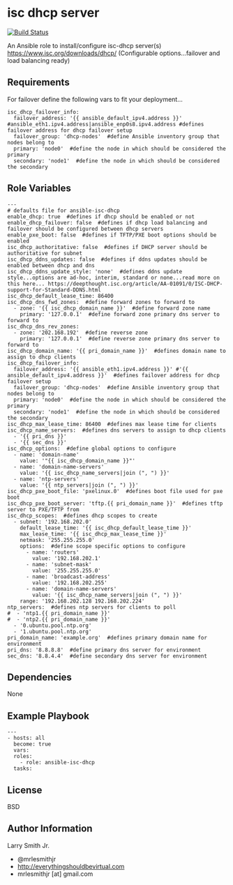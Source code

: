 isc dhcp server
=========

[![Build Status](https://travis-ci.org/ymajik/ansible-role-isc-dhcp.svg)](https://travis-ci.org/ymajik/ansible-role-isc-dhcp)

An Ansible role to install/configure isc-dhcp server(s) https://www.isc.org/downloads/dhcp/ (Configurable options...failover and load balancing ready)


Requirements
------------
For failover define the following vars to fit your deployment...
````
isc_dhcp_failover_info:
  failover_address: '{{ ansible_default_ipv4.address }}' #ansible_eth1.ipv4.address|ansible_enp0s8.ipv4.address #defines failover address for dhcp failover setup
  failover_group: 'dhcp-nodes'  #define Ansible inventory group that nodes belong to
  primary: 'node0'  #define the node in which should be considered the primary
  secondary: 'node1'  #define the node in which should be considered the secondary
````

Role Variables
--------------

````
---
# defaults file for ansible-isc-dhcp
enable_dhcp: true  #defines if dhcp should be enabled or not
enable_dhcp_failover: false  #defines if dhcp load balancing and failover should be configured between dhcp servers
enable_pxe_boot: false  #defines if TFTP/PXE boot options should be enabled
isc_dhcp_authoritative: false  #defines if DHCP server should be authoritative for subnet
isc_dhcp_ddns_updates: false  #defines if ddns updates should be enabled between dhcp and dns
isc_dhcp_ddns_update_style: 'none'  #defines ddns update style...options are ad-hoc, interim, standard or none...read more on this here... https://deepthought.isc.org/article/AA-01091/0/ISC-DHCP-support-for-Standard-DDNS.html
isc_dhcp_default_lease_time: 86400
isc_dhcp_dns_fwd_zones:  #define forward zones to forward to
  - zone: '{{ isc_dhcp_domain_name }}'  #define forward zone name
    primary: '127.0.0.1'  #define forward zone primary dns server to forward to
isc_dhcp_dns_rev_zones:
  - zone: '202.168.192'  #define reverse zone
    primary: '127.0.0.1'  #define reverse zone primary dns server to forward to
isc_dhcp_domain_name: '{{ pri_domain_name }}'  #defines domain name to assign to dhcp clients
isc_dhcp_failover_info:
  failover_address: '{{ ansible_eth1.ipv4.address }}' #'{{ ansible_default_ipv4.address }}'  #defines failover address for dhcp failover setup
  failover_group: 'dhcp-nodes'  #define Ansible inventory group that nodes belong to
  primary: 'node0'  #define the node in which should be considered the primary
  secondary: 'node1'  #define the node in which should be considered the secondary
isc_dhcp_max_lease_time: 86400  #defines max lease time for clients
isc_dhcp_name_servers:  #defines dns servers to assign to dhcp clients
  - '{{ pri_dns }}'
  - '{{ sec_dns }}'
isc_dhcp_options:  #define global options to configure
  - name: 'domain-name'
    value: '"{{ isc_dhcp_domain_name }}"'
  - name: 'domain-name-servers'
    value: '{{ isc_dhcp_name_servers|join (", ") }}'
  - name: 'ntp-servers'
    value: '{{ ntp_servers|join (", ") }}'
isc_dhcp_pxe_boot_file: 'pxelinux.0'  #defines boot file used for pxe boot
isc_dhcp_pxe_boot_server: 'tftp.{{ pri_domain_name }}'  #defines tftp server to PXE/TFTP from
isc_dhcp_scopes:  #defines dhcp scopes to create
  - subnet: '192.168.202.0'
    default_lease_time: '{{ isc_dhcp_default_lease_time }}'
    max_lease_time: '{{ isc_dhcp_max_lease_time }}'
    netmask: '255.255.255.0'
    options:  #define scope specific options to configure
      - name: 'routers'
        value: '192.168.202.1'
      - name: 'subnet-mask'
        value: '255.255.255.0'
      - name: 'broadcast-address'
        value: '192.168.202.255'
      - name: 'domain-name-servers'
        value: '{{ isc_dhcp_name_servers|join (", ") }}'
    range: '192.168.202.128 192.168.202.224'
ntp_servers:  #defines ntp servers for clients to poll
#  - 'ntp1.{{ pri_domain_name }}'
#  - 'ntp2.{{ pri_domain_name }}'
  - '0.ubuntu.pool.ntp.org'
  - '1.ubuntu.pool.ntp.org'
pri_domain_name: 'example.org'  #defines primary domain name for environment
pri_dns: '8.8.8.8'  #define primary dns server for environment
sec_dns: '8.8.4.4'  #define secondary dns server for environment
````

Dependencies
------------

None

Example Playbook
----------------

````
---
- hosts: all
  become: true
  vars:
  roles:
    - role: ansible-isc-dhcp
  tasks:
````

License
-------

BSD

Author Information
------------------

Larry Smith Jr.
- @mrlesmithjr
- http://everythingshouldbevirtual.com
- mrlesmithjr [at] gmail.com
